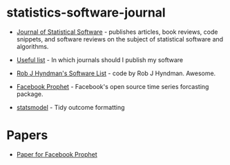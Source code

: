 # statistics-software-journal

* [Journal of Statistical Software](https://www.jstatsoft.org/index) -  publishes articles, book reviews, code snippets, and software reviews on the subject of statistical software and algorithms. 


* [Useful list](https://www.software.ac.uk/which-journals-should-i-publish-my-software) -  In which journals should I publish my software

* [Rob J Hyndman's Software List](https://robjhyndman.com/software/) -  code by Rob J Hyndman. Awesome.

* [Facebook Prophet](https://github.com/facebook/prophet) - Facebook's open source time series forcasting package.

* [statsmodel](http://www.statsmodels.org/stable/index.html) - Tidy outcome formatting


# Papers

* [Paper for Facebook Prophet](https://peerj.com/preprints/3190.pdf) 
